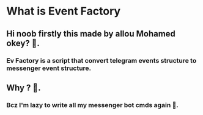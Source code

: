 # What is Event Factory
## Hi noob firstly this made by allou Mohamed okey? 🧙.
### Ev Factory is a script that convert telegram events structure to messenger event structure.
## Why ? 🧙.
### Bcz I'm lazy to write all my messenger bot cmds again 🙅.
